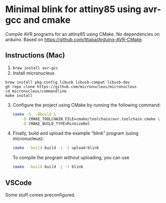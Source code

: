 # Minimal blink for attiny85 using avr-gcc and cmake

Compile AVR programs for an attiny85 using CMake. No dependencies on arduino.
Based on https://github.com/tttapa/Arduino-AVR-CMake.

## Instructions (Mac)
1. `brew install avr-gcc`
2. Install micronucleus
```
brew install pkg-config libusb libusb-compat libusb-dev
gh repo clone https://github.com/micronucleus/micronucleus
cd micronucleus/commandline
make install
```
3. Configure the project using CMake by running the following command:
    ```sh
    cmake -S. -Bbuild \
        -D CMAKE_TOOLCHAIN_FILE=cmake/toolchain/avr.toolchain.cmake \
        -D CMAKE_BUILD_TYPE=MinSizeRel
    ```
4. Finally, build and upload the example “blink” program (using micronucleus):
    ```sh
    cmake --build build -j -t upload-blink
    ```
    To compile the program without uploading, you can use 
    ```sh
    cmake --build build -j -t blink
    ```

## VSCode

Some stuff comes preconfigured.
